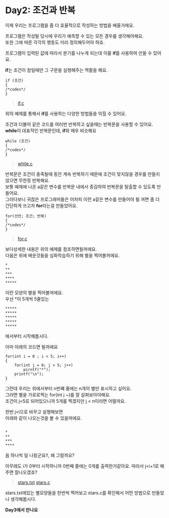 # Day2: 조건과 반복
이제 우리는 프로그램을 좀 더 효율적으로 작성하는 방법을 배울거에요. <br>

프로그램은 작성될 당시에 우리가 예측할 수 있는 모든 경우를 생각해야해요. <br>
또한 그에 따른 각각의 행동도 미리 정의해두어야 하죠. <br>

프로그램이 입력된 값에 따라서 분기를 나누게 되는데 이를 **if**를 사용하여 만들 수 있어요.

**if**는 조건이 참일때만 그 구문을 실행해주는 역활을 해요.
```
if (조건)
{
/*codes*/
}
```
>[if.c](https://github.com/MaybeS/STUDY2016/blob/master/Day2/example/if.c)

위의 예제를 통해서 **if**를 사용하는 다양한 방법들을 익힐 수 있어요.

조건과 더불어 같은 코드를 여러번 반복하고 싶을때는 반복문을 사용할 수 있어요. <br>
**while**이 대표적인 반복문인데, **if**와 매우 비슷해요
```
while (조건)
{
/*codes*/
}
```
>[while.c](https://github.com/MaybeS/STUDY2016/blob/master/Day2/example/while.c)

반복문은 조건이 충족될때 동안 계속 반복하기 때문에 조건이 맞지않을 경우를 만들지 않으면 무한정 반복해요. <br>
보통 예제에 나온 a같은 변수를 반복문 내에서 증감하여 반복문을 탈출할 수 있도록 만들어요. <br>
그러다보니 귀찮은 프로그래머들은 어차피 이런 a같은 변수를 만들어야 될 꺼면 좀 더 간단하게 쓰고자 **for**라는걸 만들었어요.
```
for(선언; 조건; 반복)
{
/*codes*/
}
```
>[for.c](https://github.com/MaybeS/STUDY2016/blob/master/Day2/example/for.c)

보다상세한 내용은 위의 예제를 참조하면될꺼에요. <br>
다음은 위에 배운것들을 심화학습하기 위해 별을 찍어볼꺼에요.
```
*
**
***
****
*****
```
이런 모양의 별을 찍어볼꺼에요.  <br>
우선 *이 5개씩 5줄있는 
```
*****
*****
*****
*****
*****
```
에서부터 시작해봅시다.

아마 아래의 코드면 될꺼에요
```
for(int i = 0 ; i < 5; i++)
{
	for(int j = 0; j < 5; j++)
		pirntf("*");
	printf("\n");
}
```
그런데 우리는 위에서부터 n번쨰 줄에는 n개의 별만 표시하고 싶어요. <br>
그러면 별을 가로로찍는 for(int j ~)를 잘 살펴보아야해요. <br>
조건이 j<5로 되어있으니까 5개를 찍겠지만 j < n이라면 어떨까요. <br>

한번 j<i으로 바꾸고 실행해보면 <br>
아래와 같이 나오는것을 볼 수 있을꺼에요.
```

*
**
***
****
```
음 하나씩 덜 나왔군요!!, 왜 그럴까요?

아무래도 i가 0부터 시작하니까 0번째 줄에는 0개를 출력한거같아요.
따라서 j<i+1로 해주면 잘나오겠죠?

>[stars.txt](https://github.com/MaybeS/STUDY2016/blob/master/Day2/example/stars.txt)
>[stars.c](https://github.com/MaybeS/STUDY2016/blob/master/Day2/example/stars.c)

stars.txt에있는 별모양들을 한번씩 찍어보고
stars.c를 확인해서 어떤 방법으로 만들었나 생각해봅시다.

**Day3에서 만나요**
